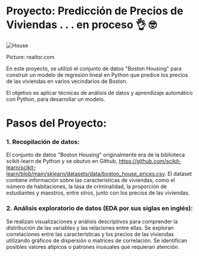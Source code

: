 # Proyecto: Predicción de Precios de Viviendas . . . en proceso 👌 🤓
![House](https://github.com/EvelynOr/Python/assets/82233779/21b36b30-883e-471d-a328-e979441ccf93)

Picture: realtor.com

En este proyecto, se utilizó el conjunto de datos "Boston Housing" para construir un modelo de regresión lineal en Python que predice los precios de las viviendas en varios vecindarios de Boston. 

El objetivo es aplicar técnicas de análisis de datos y aprendizaje automático con Python, para desarrollar un modelo.

# Pasos del Proyecto:
### 1. Recopilación de datos:
El conjunto de datos "Boston Housing" originalmente era de la biblioteca scikit-learn de Python y se obutvo en Github, https://github.com/scikit-learn/scikit-learn/blob/main/sklearn/datasets/data/boston_house_prices.csv.
El dataset contiene información sobre las características de viviendas, como el número de habitaciones, la tasa de criminalidad, la proporción de estudiantes y maestros, entre otros, junto con los precios de las viviendas.


### 2. Análisis exploratorio de datos (EDA por sus siglas en inglés):
Se realizan visualizaciones y análisis descriptivos para comprender la distribución de las variables y las relaciones entre ellas.
Se exploran correlaciones entre las características y los precios de las viviendas utilizando gráficos de dispersión o matrices de correlación.
Se identifican posibles valores atípicos o patrones inusuales que requieran atención.


